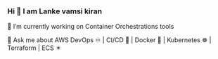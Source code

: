 ### Hi 👋 I am Lanke vamsi kiran

🔭 I’m currently working on Container Orchestrations tools 

💬 Ask me about  AWS DevOps ♾️ | CI/CD 🔁 | Docker 🐳 | Kubernetes ☸️ | Terraform | ECS ✴️
<!--
**lankevamsikiran/lankevamsikiran** is a ✨ _special_ ✨ repository because its `README.md` (this file) appears on your GitHub profile.

Here are some ideas to get you started:

- 🔭 I’m currently working on Container Orchestrations tools
- 🌱 I’m currently learning Harness CI/CD, Ansible
- 👯 I’m looking to collaborate on ...
- 🤔 I’m looking for help with ...
- 💬 Ask me about  AWS DevOps ♾️ | CI/CD 🔁 | Docker 🐳 | Kubernetes ☸️ | Terraform | ECS ✴️
- 📫 How to reach me: ...
- 😄 Pronouns: ...
- ⚡ Fun fact: ...
-->
